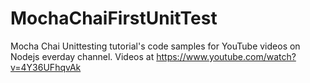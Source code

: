# MochaChaiFirstUnitTest
Mocha Chai Unittesting tutorial's code samples for YouTube videos on Nodejs everday channel. 
Videos at https://www.youtube.com/watch?v=4Y36UFhqvAk
